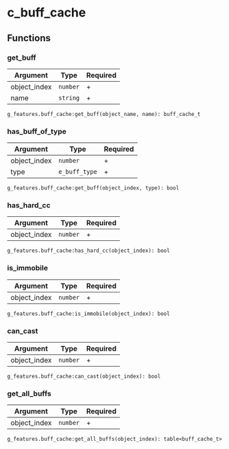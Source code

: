 # c\_buff\_cache

## Functions

### get\_buff

| Argument      | Type     | Required |
| ------------- | -------- | -------- |
| object\_index | `number` | +        |
| name          | `string` | +        |

```
g_features.buff_cache:get_buff(object_name, name): buff_cache_t
```

### has\_buff\_of\_typ**e**

| Argument      | Type          | Required |
| ------------- | ------------- | -------- |
| object\_index | `number`      | +        |
| type          | `e_buff_type` | +        |

```
g_features.buff_cache:get_buff(object_index, type): bool
```

### **has**\_hard\_cc

| Argument      | Type     | Required |
| ------------- | -------- | -------- |
| object\_index | `number` | +        |

```
g_features.buff_cache:has_hard_cc(object_index): bool
```

### is\_immobile

| Argument      | Type     | Required |
| ------------- | -------- | -------- |
| object\_index | `number` | +        |

```
g_features.buff_cache:is_immobile(object_index): bool
```

### can\_cast

| Argument      | Type     | Required |
| ------------- | -------- | -------- |
| object\_index | `number` | +        |

```
g_features.buff_cache:can_cast(object_index): bool
```

### get\_all\_buffs

| Argument      | Type     | Required |
| ------------- | -------- | -------- |
| object\_index | `number` | +        |

```
g_features.buff_cache:get_all_buffs(object_index): table<buff_cache_t>
```

